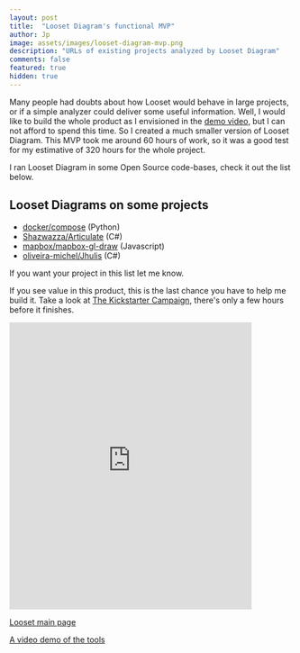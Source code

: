 ```yaml
---
layout: post
title:  "Looset Diagram's functional MVP"
author: Jp
image: assets/images/looset-diagram-mvp.png
description: "URLs of existing projects analyzed by Looset Diagram"
comments: false
featured: true
hidden: true
---
```


Many people had doubts about how Looset would behave in large projects, or if a simple analyzer could deliver some useful information. Well, I would like to build the whole product as I envisioned in the [demo video](https://youtu.be/TW5c8V33-rk), but I can not afford to spend this time. So I created a much smaller version of Looset Diagram. This MVP took me around 60 hours of work, so it was a good test for my estimative of 320 hours for the whole project.

I ran Looset Diagram in some Open Source code-bases, check it out the list below.

## Looset Diagrams on some projects
- [docker/compose](https://jponline.github.io/looset-diagram-mvp/?project=docker/compose) (Python)
- [Shazwazza/Articulate](https://jponline.github.io/looset-diagram-mvp/?project=Shazwazza/Articulate) (C#)
- [mapbox/mapbox-gl-draw](https://jponline.github.io/looset-diagram-mvp/) (Javascript)
- [oliveira-michel/Jhulis](https://jponline.github.io/looset-diagram-mvp/?project=oliveira-michel/Jhulis) (C#)

If you want your project in this list let me know.

If you see value in this product, this is the last chance you have to help me build it. Take a look at [The Kickstarter Campaign](https://www.kickstarter.com/projects/looset-team/looset?ref=1i0fmm), there's only a few hours before it finishes.

<iframe src="https://www.kickstarter.com/projects/looset-team/looset/widget/card.html?v=2" width="430" height="510" frameborder="0" scrolling="no"></iframe>

[Looset main page](https://jponline.github.io/looset-landing)

[A video demo of the tools](https://youtu.be/TW5c8V33-rk)
